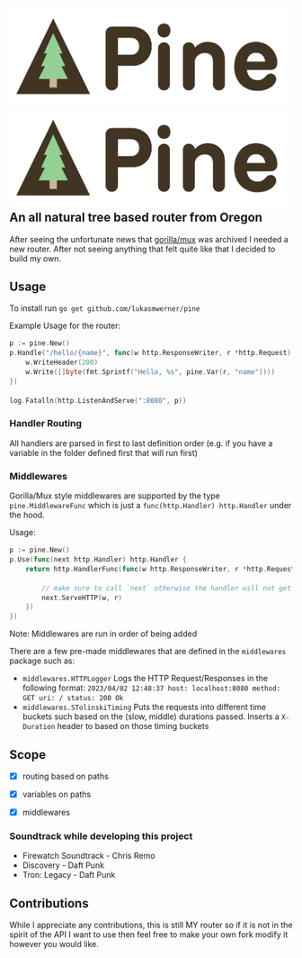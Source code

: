 ![Logo](./images/Pine_Logo_Dark.png#gh-dark-mode-only)
![Logo](./images/Pine_Logo_Light.png#gh-light-mode-only)
An all natural tree based router from Oregon
---
After seeing the unfortunate news that [gorilla/mux](https://github.com/gorilla/mux) was archived I needed a new router. After not seeing anything that felt quite like that I decided to build my own.

## Usage
To install run `go get github.com/lukasmwerner/pine`

Example Usage for the router:
```go
p := pine.New()
p.Handle("/hello/{name}", func(w http.ResponseWriter, r *http.Request) {
	w.WriteHeader(200)
	w.Write([]byte(fmt.Sprintf("Hello, %s", pine.Var(r, "name"))))
})

log.Fatalln(http.ListenAndServe(":8080", p))
```

### Handler Routing
All handlers are parsed in first to last definition order (e.g. if you have a variable in the folder defined first that will run first)


### Middlewares
Gorilla/Mux style middlewares are supported by the type `pine.MiddlewareFunc` which is just a `func(http.Handler) http.Handler` under the hood.

Usage:
```go
p := pine.New()
p.Use(func(next http.Handler) http.Handler {
	return http.HandlerFunc(func(w http.ResponseWriter, r *http.Request) {

		// make sure to call `next` otherwise the handler will not get called
		next.ServeHTTP(w, r)
	})
})
```
Note: Middlewares are run in order of being added

There are a few pre-made middlewares that are defined in the `middlewares` package such as:
* `middlewares.HTTPLogger` Logs the HTTP Request/Responses in the following format: `2023/04/02 12:48:37 host: localhost:8080 method: GET uri: / status: 200 Ok`
* `middlewares.STolinskiTiming` Puts the requests into different time buckets such based on the (slow, middle) durations passed. Inserts a `X-Duration` header to based on those timing buckets


## Scope
* [x] routing based on paths
* [x] variables on paths
* [x] middlewares


### Soundtrack while developing this project
* Firewatch Soundtrack - Chris Remo
* Discovery - Daft Punk
* Tron: Legacy - Daft Punk


## Contributions
While I appreciate any contributions, this is still MY router so if it is not in the spirit of the API I want to use then feel free to make your own fork modify it however you would like.

